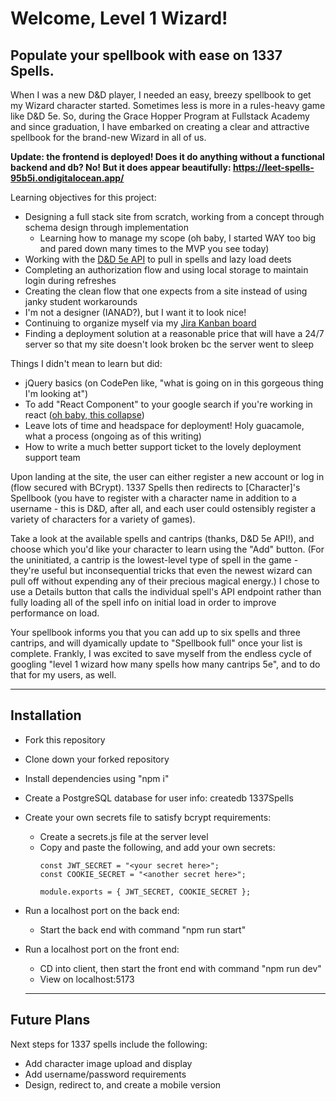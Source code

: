 # Welcome, Level 1 Wizard!

## Populate your spellbook with ease on 1337 Spells.

When I was a new D&D player, I needed an easy, breezy spellbook to get my Wizard character started. Sometimes less is more in a rules-heavy game like D&D 5e. So, during the Grace Hopper Program at Fullstack Academy and since graduation, I have embarked on creating a clear and attractive spellbook for the brand-new Wizard in all of us.

**Update: the frontend is deployed! Does it do anything without a functional backend and db? No! But it does appear beautifully: https://leet-spells-95b5i.ondigitalocean.app/**

Learning objectives for this project:
+ Designing a full stack site from scratch, working from a concept through schema design through implementation
  + Learning how to manage my scope (oh baby, I started WAY too big and pared down many times to the MVP you see today)
+ Working with the [D&D 5e API](https://www.dnd5eapi.co/) to pull in spells and lazy load deets
+ Completing an authorization flow and using local storage to maintain login during refreshes
+ Creating the clean flow that one expects from a site instead of using janky student workarounds
+ I'm not a designer (IANAD?), but I want it to look nice!
+ Continuing to organize myself via  my [Jira Kanban board](https://adventure-party.atlassian.net/jira/software/projects/APS/boards/2)
+ Finding a deployment solution at a reasonable price that will have a 24/7 server so that my site doesn't look broken bc the server went to sleep
  
Things I didn't mean to learn but did:
+ jQuery basics (on CodePen like, "what is going on in this gorgeous thing I'm looking at")
+ To add "React Component" to your google search if you're working in react ([oh baby, this collapse](https://github.com/glennflanagan/react-collapsible?tab=readme-ov-file#readme))
+ Leave lots of time and headspace for deployment! Holy guacamole, what a process (ongoing as of this writing)
+ How to write a much better support ticket to the lovely deployment support team

Upon landing at the site, the user can either register a new account or log in (flow secured with BCrypt). 1337 Spells then redirects to [Character]'s Spellbook (you have to register with a character name in addition to a username - this is D&D, after all, and each user could ostensibly register a variety of characters for a variety of games). 

Take a look at the available spells and cantrips (thanks, D&D 5e API!), and choose which you'd like your character to learn using the "Add" button. (For the uninitiated, a cantrip is the lowest-level type of spell in the game - they're useful but inconsequential tricks that even the newest wizard can pull off without expending any of their precious magical energy.) I chose to use a Details button that calls the individual spell's API endpoint rather than fully loading all of the spell info on initial load in order to improve performance on load.

Your spellbook informs you that you can add up to six spells and three cantrips, and will dyamically update to "Spellbook full" once your list is complete.  Frankly, I was excited to save myself from the endless cycle of googling "level 1 wizard how many spells how many cantrips 5e", and to do that for my users, as well.

---
## Installation

+ Fork this repository
+ Clone down your forked repository
+ Install dependencies using "npm i"
+ Create a PostgreSQL database for user info: createdb 1337Spells
+ Create your own secrets file to satisfy bcrypt requirements:
  + Create a secrets.js file at the server level
  + Copy and paste the following, and add your own secrets:
    ```
    const JWT_SECRET = "<your secret here>";
    const COOKIE_SECRET = "<another secret here>";
    
    module.exports = { JWT_SECRET, COOKIE_SECRET };
    ```
+ Run a localhost port on the back end:
  + Start the back end with command "npm run start"
+ Run a localhost port on the front end:
  + CD into client, then start the front end with command "npm run dev"
  + View on localhost:5173

  ---
## Future Plans

Next steps for 1337 spells include the following:

- Add character image upload and display
- Add username/password requirements
- Design, redirect to, and create a mobile version
  
